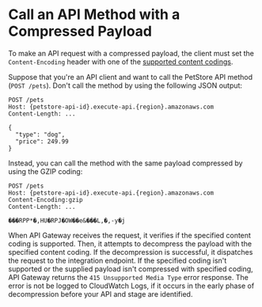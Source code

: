 # Call an API Method with a Compressed Payload<a name="api-gateway-make-request-with-compressed-payload"></a>

To make an API request with a compressed payload, the client must set the `Content-Encoding` header with one of the [supported content codings](api-gateway-enable-compression.md#api-gateway-supported-content-encodings)\. 

Suppose that you're an API client and want to call the PetStore API method \(`POST /pets`\)\. Don't call the method by using the following JSON output:

```
POST /pets
Host: {petstore-api-id}.execute-api.{region}.amazonaws.com
Content-Length: ...

{
  "type": "dog",
  "price": 249.99
}
```

Instead, you can call the method with the same payload compressed by using the GZIP coding:

```
POST /pets
Host: {petstore-api-id}.execute-api.{region}.amazonaws.com
Content-Encoding:gzip
Content-Length: ...

���RPP*�,HU�RPJ�OW��e&���L,�,-y�j
```

When API Gateway receives the request, it verifies if the specified content coding is supported\. Then, it attempts to decompress the payload with the specified content coding\. If the decompression is successful, it dispatches the request to the integration endpoint\. If the specified coding isn't supported or the supplied payload isn't compressed with specified coding, API Gateway returns the `415 Unsupported Media Type` error response\. The error is not be logged to CloudWatch Logs, if it occurs in the early phase of decompression before your API and stage are identified\.  